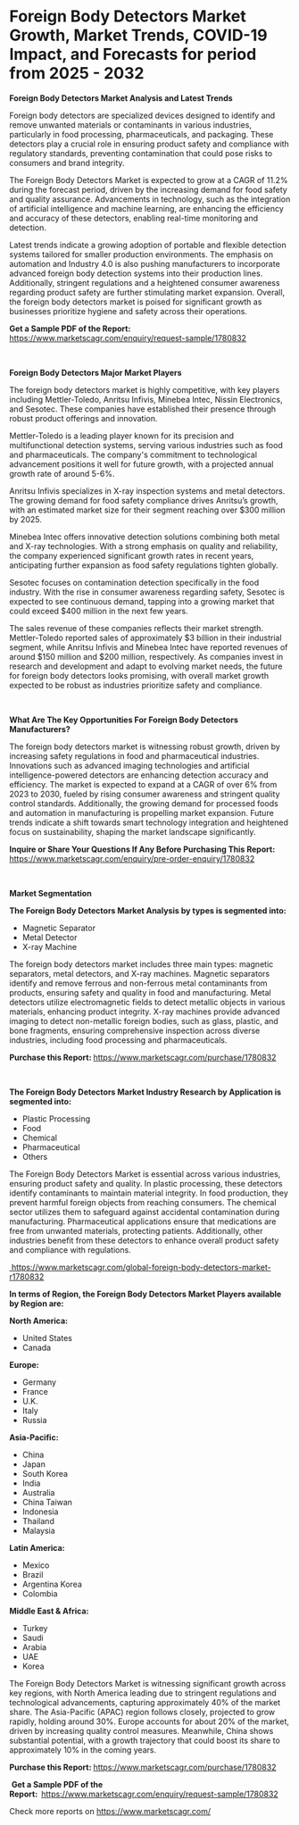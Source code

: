 <p><h1>Foreign Body Detectors Market Growth, Market Trends, COVID-19 Impact, and Forecasts for period from 2025 - 2032</h1></p><p><strong>Foreign Body Detectors Market Analysis and Latest Trends</strong></p>
<p><p>Foreign body detectors are specialized devices designed to identify and remove unwanted materials or contaminants in various industries, particularly in food processing, pharmaceuticals, and packaging. These detectors play a crucial role in ensuring product safety and compliance with regulatory standards, preventing contamination that could pose risks to consumers and brand integrity.</p><p>The Foreign Body Detectors Market is expected to grow at a CAGR of 11.2% during the forecast period, driven by the increasing demand for food safety and quality assurance. Advancements in technology, such as the integration of artificial intelligence and machine learning, are enhancing the efficiency and accuracy of these detectors, enabling real-time monitoring and detection.</p><p>Latest trends indicate a growing adoption of portable and flexible detection systems tailored for smaller production environments. The emphasis on automation and Industry 4.0 is also pushing manufacturers to incorporate advanced foreign body detection systems into their production lines. Additionally, stringent regulations and a heightened consumer awareness regarding product safety are further stimulating market expansion. Overall, the foreign body detectors market is poised for significant growth as businesses prioritize hygiene and safety across their operations.</p></p>
<p><strong>Get a Sample PDF of the Report:&nbsp;</strong> <a href="https://www.marketscagr.com/enquiry/request-sample/1780832?utm_campaign=2468&utm_medium=2&utm_source=Github&utm_content=ia&utm_term=25032025&utm_id=foreign-body-detectors">https://www.marketscagr.com/enquiry/request-sample/1780832</a></p>
<p>&nbsp;</p>
<p><strong>Foreign Body Detectors Major Market Players</strong></p>
<p><p>The foreign body detectors market is highly competitive, with key players including Mettler-Toledo, Anritsu Infivis, Minebea Intec, Nissin Electronics, and Sesotec. These companies have established their presence through robust product offerings and innovation.</p><p>Mettler-Toledo is a leading player known for its precision and multifunctional detection systems, serving various industries such as food and pharmaceuticals. The company's commitment to technological advancement positions it well for future growth, with a projected annual growth rate of around 5-6%.</p><p>Anritsu Infivis specializes in X-ray inspection systems and metal detectors. The growing demand for food safety compliance drives Anritsu’s growth, with an estimated market size for their segment reaching over $300 million by 2025.</p><p>Minebea Intec offers innovative detection solutions combining both metal and X-ray technologies. With a strong emphasis on quality and reliability, the company experienced significant growth rates in recent years, anticipating further expansion as food safety regulations tighten globally.</p><p>Sesotec focuses on contamination detection specifically in the food industry. With the rise in consumer awareness regarding safety, Sesotec is expected to see continuous demand, tapping into a growing market that could exceed $400 million in the next few years.</p><p>The sales revenue of these companies reflects their market strength. Mettler-Toledo reported sales of approximately $3 billion in their industrial segment, while Anritsu Infivis and Minebea Intec have reported revenues of around $150 million and $200 million, respectively. As companies invest in research and development and adapt to evolving market needs, the future for foreign body detectors looks promising, with overall market growth expected to be robust as industries prioritize safety and compliance.</p></p>
<p>&nbsp;</p>
<p><strong>What Are The Key Opportunities For Foreign Body Detectors Manufacturers?</strong></p>
<p><p>The foreign body detectors market is witnessing robust growth, driven by increasing safety regulations in food and pharmaceutical industries. Innovations such as advanced imaging technologies and artificial intelligence-powered detectors are enhancing detection accuracy and efficiency. The market is expected to expand at a CAGR of over 6% from 2023 to 2030, fueled by rising consumer awareness and stringent quality control standards. Additionally, the growing demand for processed foods and automation in manufacturing is propelling market expansion. Future trends indicate a shift towards smart technology integration and heightened focus on sustainability, shaping the market landscape significantly.</p></p>
<p><strong>Inquire or Share Your Questions If Any Before Purchasing This Report:</strong> <a href="https://www.marketscagr.com/enquiry/pre-order-enquiry/1780832?utm_campaign=2468&utm_medium=2&utm_source=Github&utm_content=ia&utm_term=25032025&utm_id=foreign-body-detectors">https://www.marketscagr.com/enquiry/pre-order-enquiry/1780832</a></p>
<p>&nbsp;</p>
<p><strong>Market Segmentation</strong></p>
<p><strong>The Foreign Body Detectors Market Analysis by types is segmented into:</strong></p>
<p><ul><li>Magnetic Separator</li><li>Metal Detector</li><li>X-ray Machine</li></ul></p>
<p><p>The foreign body detectors market includes three main types: magnetic separators, metal detectors, and X-ray machines. Magnetic separators identify and remove ferrous and non-ferrous metal contaminants from products, ensuring safety and quality in food and manufacturing. Metal detectors utilize electromagnetic fields to detect metallic objects in various materials, enhancing product integrity. X-ray machines provide advanced imaging to detect non-metallic foreign bodies, such as glass, plastic, and bone fragments, ensuring comprehensive inspection across diverse industries, including food processing and pharmaceuticals.</p></p>
<p><strong>Purchase this Report:&nbsp;</strong><a href="https://www.marketscagr.com/purchase/1780832?utm_campaign=2468&utm_medium=2&utm_source=Github&utm_content=ia&utm_term=25032025&utm_id=foreign-body-detectors">https://www.marketscagr.com/purchase/1780832</a></p>
<p>&nbsp;</p>
<p><strong>The Foreign Body Detectors Market Industry Research by Application is segmented into:</strong></p>
<p><ul><li>Plastic Processing</li><li>Food</li><li>Chemical</li><li>Pharmaceutical</li><li>Others</li></ul></p>
<p><p>The Foreign Body Detectors Market is essential across various industries, ensuring product safety and quality. In plastic processing, these detectors identify contaminants to maintain material integrity. In food production, they prevent harmful foreign objects from reaching consumers. The chemical sector utilizes them to safeguard against accidental contamination during manufacturing. Pharmaceutical applications ensure that medications are free from unwanted materials, protecting patients. Additionally, other industries benefit from these detectors to enhance overall product safety and compliance with regulations.</p></p>
<p><a href="https://www.marketscagr.com/global-foreign-body-detectors-market-r1780832?utm_campaign=2468&utm_medium=2&utm_source=Github&utm_content=ia&utm_term=25032025&utm_id=foreign-body-detectors">&nbsp;https://www.marketscagr.com/global-foreign-body-detectors-market-r1780832</a></p>
<p><strong>In terms of Region, the Foreign Body Detectors Market Players available by Region are:</strong></p>
<p>
    <p> <strong> North America: </strong>
        <ul>
            <li>United States</li>
            <li>Canada</li>
        </ul>
        </p> 
    <p> <strong> Europe: </strong>
        <ul>
            <li>Germany</li>
            <li>France</li>
            <li>U.K.</li>
            <li>Italy</li>
            <li>Russia</li>
        </ul>
        </p> 
    <p> <strong> Asia-Pacific: </strong>
        <ul>
            <li>China</li>
            <li>Japan</li>
            <li>South Korea</li>
            <li>India</li>
            <li>Australia</li>
            <li>China Taiwan</li>
            <li>Indonesia</li>
            <li>Thailand</li>
            <li>Malaysia</li>
        </ul>
        </p> 
    <p> <strong> Latin America: </strong>
        <ul>
            <li>Mexico</li>
            <li>Brazil</li>
            <li>Argentina Korea</li>
            <li>Colombia</li>
        </ul>
        </p> 
    <p> <strong> Middle East & Africa: </strong>
        <ul>
            <li>Turkey</li>
            <li>Saudi</li>
            <li>Arabia</li>
            <li>UAE</li>
            <li>Korea</li>
        </ul>
    </p>
    </p>
<p><p>The Foreign Body Detectors Market is witnessing significant growth across key regions, with North America leading due to stringent regulations and technological advancements, capturing approximately 40% of the market share. The Asia-Pacific (APAC) region follows closely, projected to grow rapidly, holding around 30%. Europe accounts for about 20% of the market, driven by increasing quality control measures. Meanwhile, China shows substantial potential, with a growth trajectory that could boost its share to approximately 10% in the coming years.</p></p>
<p><strong>Purchase this Report: </strong><a href="https://www.marketscagr.com/purchase/1780832?utm_campaign=2468&utm_medium=2&utm_source=Github&utm_content=ia&utm_term=25032025&utm_id=foreign-body-detectors">https://www.marketscagr.com/purchase/1780832</a></p>
<p>&nbsp;<strong>Get a Sample PDF of the Report:&nbsp;&nbsp;</strong><a href="https://www.marketscagr.com/enquiry/request-sample/1780832?utm_campaign=2468&utm_medium=2&utm_source=Github&utm_content=ia&utm_term=25032025&utm_id=foreign-body-detectors">https://www.marketscagr.com/enquiry/request-sample/1780832</a></p>
<p><strong></strong></p>
<p>Check more reports on <a href="https://www.marketscagr.com/?utm_campaign=2468&utm_medium=2&utm_source=Github&utm_content=ia&utm_term=25032025&utm_id=foreign-body-detectors">https://www.marketscagr.com/</a></p>